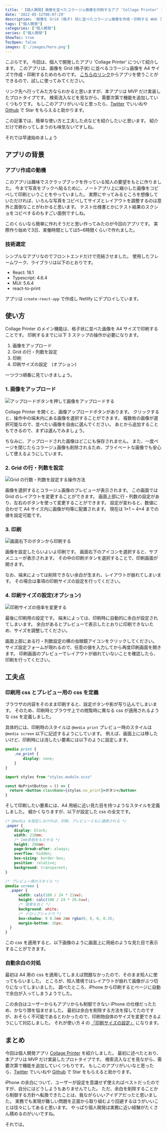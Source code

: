 ```yaml
---
title: '【個人開発】画像を並べたコラージュ画像を印刷するアプ ’Collage Printer’ を作ってみた'
date: '2022-05-12T06:07:29'
description: '画像を Grid (格子) 状に並べたコラージュ画像を作成・印刷する Web アプリ Collage Printer を作ってみました。本記事では、アプリの簡単な使い方と開発上の工夫点を紹介しています。'
tags: ["個人開発"]
categories: ["個人開発"]
series: ["個人開発"]
ShowToc: true
TocOpen: false
images: ['./images/hero.png']
---
```


こぷらです。
今回は、個人で開発したアプリ ’Collage Printer’ について紹介します。
このアプリは、画像を Grid (格子状) に並べるコラージュ画像を A4 サイズで作成・印刷するためのものです。
[こちらのリンク](https://delicate-snickerdoodle-bca65d.netlify.app)からアプリを使うことができるので、試しに使ってみてください。

リンク先へ行ってみた方ならわかると思いますが、本アプリは MVP だけ実装したプロトタイプです。
検索流入などを見ながら、需要次第で機能を追加していくつもりです。
もしこのアプリがいいなと思ったら、[Twitter](https://www.coppla-note.net/posts/products/collage-printer/) でいいねや [Github](https://github.com/shin-hama/image-grid) で Star をもらえると助かります。

この記事では、簡単な使い方と工夫した点などを紹介したいと思います。
紹介だけで終わってしまうのも味気ないですしね。

それでは早速始めましょう

## アプリの背景

### アプリ作成の動機

このアプリは趣味でスクラップブックを作っている知人の要望をもとに作りました。
今まで写真をブックへ貼るために、ノートアプリ上に縮小した画像をコピペして印刷ということをやっていました。
実際にやってみるところを想像していただければ、いろんな写真をコピペしてサイズとレイアウトを調整するのは意外と面倒なことがわかると思います。
テスト仕様書とかにテスト結果のスクショをコピペするのもすごい面倒ですしね。

このくらいなら簡単に作れそうだと思い作ってみたのが今回のアプリです。
実際作り始めて3日、実働時間としては5~6時間くらいで作れました。

### 技術選定

シンプルなアプリなのでフロントエンドだけで完結させました。
使用したフレームワーク、ライブラリは以下のとおりです。

- React: 18.1
- Typescript: 4.6.4
- MUI: 5.6.4
- react-to-print

アプリは `create-react-app` で作成し Netlify にデプロイしています。

## 使い方

Collage Printer のメイン機能は、格子状に並べた画像を A4 サイズで印刷することです。
印刷するまでに以下 3 ステップの操作が必要になります。

1. 画像をアップロード
2. Grid の行・列数を設定
3. 印刷
4. 印刷サイズの設定　(オプション)

一つづつ順番に見ていきましょう。

### 1. 画像をアップロード

![アップロードボタンを押して画像をアップロードする](./images/ope-1.png)

Collage Printer を開くと、画像アップロードボタンがあります。
クリックすると、操作中の端末内にある画像を選択することができます。
複数枚の画像が選択可能なので、並べたい画像を自由に選んでください。
あとから追加することもできるので、まずは選んでみましょう。

ちなみに、アップロードされた画像はどこにも保存されません。
また、一度ページを閉じたらコラージュ画像も削除されるため、プライベートな画像でも安心して使えるようにしています。

### 2. Grid の行・列数を設定

![Grid の行数・列数を設定する操作方法](./images/ope-2.png)

画像を選択するとコラージュ画像のプレビューが表示されます。
この画面では Grid のレイアウトを変更することができます。
画面上部に行・列数の設定があり、左右のボタンを使って変更することができます。
設定が変わると、数値に合わせて A4 サイズ内に画像が均等に配置されます。
現在は 1×1 ~ 4×4 までの値を設定可能です。

### 3. 印刷

![画面右下のボタンから印刷する](./images/ope-3.png)

画像を設定したらいよいよ印刷です。
画面右下のアイコンを選択すると、サブメニューが表示されます。
その中の印刷ボタンを選択することで、印刷画面が開きます。

なお、端末によっては削除できない余白が生まれ、レイアウトが崩れてしまいます。
その場合は事項の印刷サイズの設定を行ってください。

### 4. 印刷サイズの設定(オプション)

![印刷サイズの倍率を変更する](./images/ope-4.png)

最後に印刷用の設定です。
端末によっては、印刷時に自動的に余白が設定されてしまいます。
余白があるとプレビューで表示したとおりに印刷できないため、サイズを調整してください。

画面上部にある行・列数設定の横の虫眼鏡アイコンをクリックしてください。
サイズ設定フォームが現れるので、任意の値を入力してから再度印刷画面を開きます。
印刷画面のプレビューでレイアウトが崩れていないことを確認したら、印刷を行ってください。

## 工夫点

### 印刷用 css とプレビュー用の css を定義

ブラウザの内容をそのまま印刷すると、設定ボタンや影が写り込んでしまいます。
そのため、印刷時とブラウザ上での閲覧時に異なる css が適用されるような css を定義しました。

具体的には、印刷時のスタイルは `@media print` プレビュー時のスタイルは `@media screen` 以下に記述するようにしています。
例えば、画面上には移したいけど、印刷時には消したい要素には以下のように設定します。

```css
@media print {
    .no_print {
        display: none;
    }
}
```

```jsx
import styles from "styles.module.scss"

const NoPrintButton = () => {
  return <button className={styles.no_print}>ボタン</button>
}
```

そして印刷したい要素には、A4 用紙に近い見た目を持つようなスタイルを定義しました。
細かくなりますが、以下が設定した css の全文です。

```css
/* @media を設定しなければ、印刷、プレビューともに適用される */
.paper {
    display: block;
    width: 210mm;
    /* 1mm余裕をもたせる */
    height: 296mm;
    page-break-after: always;
    overflow: hidden;
    box-sizing: border-box;
    position: relative;
    background: transparent;
}

/* プレビュー用のスタイル */
@media screen {
  .paper {
      width: calc(100 / 24 * 21vw);
      height: calc(100 / 24 * 29.6vw);
      /* 背景を白く */
      background: white;
      /* ドロップシャドウ */
      box-shadow: 0 0.5mm 2mm rgba(0, 0, 0, 0.3);
      margin-bottom: 16px;
  }
}
```

この css を適用すると、以下画像のように画面上に用紙のような見た目で表示することができます。

### 自動余白の対処

最初は A4 用の css を適用してしまえば問題なかったので、そのまま知人に使ってもらいました。
ところが、知人環境ではレイアウトが崩れて画像がぶつ切りになってしまいました。
調べたところ、iPhone から印刷するとページに自動で余白が入ってしまうようでした。

この余白はユーザーからもアプリからも制御できない iPhone の仕様だったため、かなり頭を悩ませました。
最初は余白を削除する方法を探してたのですが、おそらく不可能であるとわかったので、印刷物自体のサイズを変更できるようにして対応しました。
それが使い方 4 の [「印刷サイズの設定」](#4-印刷サイズの設定オプション) になります。

## まとめ

今回は個人開発アプリ [Collage Printer](https://delicate-snickerdoodle-bca65d.netlify.app) を紹介しました。
最初に述べたとおり、本アプリは MVP だけ実装したプロトタイプです。
検索流入などを見ながら、需要次第で機能を追加していくつもりです。
もしこのアプリがいいなと思ったら、[Twitter](https://www.coppla-note.net/posts/products/collage-printer/) でいいねや [Github](https://github.com/shin-hama/image-grid) で Star をもらえると助かります。

iPhone の余白について、ユーザーが設定を意識せず使えればベストだったのですが、自分にはどうしようもありませんでした。
ただ、余白を削除することから制御する方針へ転換できたことは、我ながらいいアイデアだったと思いました。
実務でも実現が難しい問題を正面から取り組むより回避するほうがいいことは往々にしてあると思います。
やっぱり個人開発は実務に近い経験がたくさん積めるのがいいですね。

それでは。
